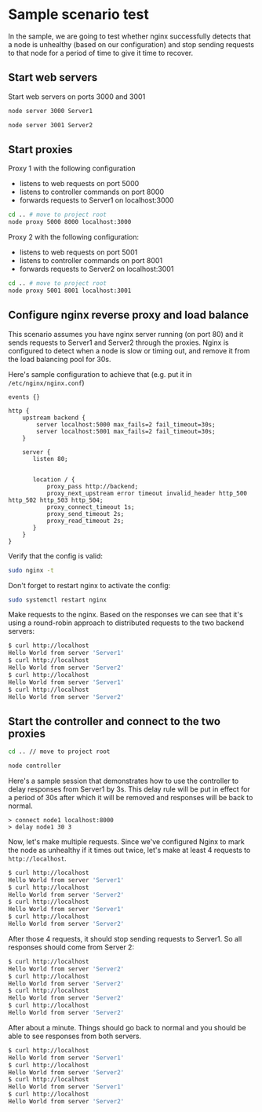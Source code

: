# Sample scenario test

In the sample, we are going to test whether nginx successfully detects that a node
is unhealthy (based on our configuration) and stop sending requests to that node
for a period of time to give it time to recover.

## Start web servers

Start web servers on ports 3000 and 3001

```sh
node server 3000 Server1
```

```bash
node server 3001 Server2
```

## Start proxies

Proxy 1 with the following configuration
- listens to web requests on port 5000
- listens to controller commands on port 8000
- forwards requests to Server1 on localhost:3000

```sh
cd .. # move to project root
node proxy 5000 8000 localhost:3000
```

Proxy 2 with the following configuration:
- listens to web requests on port 5001
- listens to controller commands on port 8001
- forwards requests to Server2 on localhost:3001

```sh
cd .. # move to project root
node proxy 5001 8001 localhost:3001
```

## Configure nginx reverse proxy and load balance

This scenario assumes you have nginx server running (on port 80)
and it sends requests to Server1 and Server2 through the proxies.
Nginx is configured to detect when a node is slow or timing out,
and remove it from the load balancing pool for 30s.

Here's sample configuration to achieve that (e.g. put it in `/etc/nginx/nginx.conf`)

```nginx
events {}

http {
    upstream backend {
        server localhost:5000 max_fails=2 fail_timeout=30s;
        server localhost:5001 max_fails=2 fail_timeout=30s;
    }

    server {
       listen 80;


       location / {
           proxy_pass http://backend;
           proxy_next_upstream error timeout invalid_header http_500 http_502 http_503 http_504;
           proxy_connect_timeout 1s;
           proxy_send_timeout 2s;
           proxy_read_timeout 2s;
       }
    }
}

```

Verify that the config is valid:

```sh
sudo nginx -t
```

Don't forget to restart nginx to activate the config:

```sh
sudo systemctl restart nginx
```

Make requests to the nginx. Based on the responses we can
see that it's using a round-robin approach to distributed
requests to the two backend servers:

```sh
$ curl http://localhost
Hello World from server 'Server1'
$ curl http://localhost
Hello World from server 'Server2'
$ curl http://localhost
Hello World from server 'Server1'
$ curl http://localhost
Hello World from server 'Server2'
```

## Start the controller and connect to the two proxies

```sh
cd .. // move to project root

node controller
```

Here's a sample session that demonstrates
how to use the controller to delay responses from Server1 by 3s. This
delay rule will be put in effect for a period of 30s after which
it will be removed and responses will be back to normal.

```
> connect node1 localhost:8000
> delay node1 30 3
```

Now, let's make multiple requests. Since we've configured Nginx to
mark the node as unhealthy if it times out twice, let's make at least 4 requests
to `http://localhost`.

```sh
$ curl http://localhost
Hello World from server 'Server1'
$ curl http://localhost
Hello World from server 'Server2'
$ curl http://localhost
Hello World from server 'Server1'
$ curl http://localhost
Hello World from server 'Server2'
```

After those 4 requests, it should stop sending requests to Server1. So all responses
should come from Server 2:

```sh
$ curl http://localhost
Hello World from server 'Server2'
$ curl http://localhost
Hello World from server 'Server2'
$ curl http://localhost
Hello World from server 'Server2'
$ curl http://localhost
Hello World from server 'Server2'
```

After about a minute. Things should go back to normal and you should be able to see responses
from both servers.

```sh
$ curl http://localhost
Hello World from server 'Server1'
$ curl http://localhost
Hello World from server 'Server2'
$ curl http://localhost
Hello World from server 'Server1'
$ curl http://localhost
Hello World from server 'Server2'
```